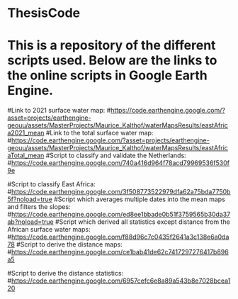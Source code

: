 # ThesisCode
# This is a repository of the different scripts used. Below are the links to the online scripts in Google Earth Engine.

#Link to 2021 surface water map: 
#https://code.earthengine.google.com/?asset=projects/earthengine-geouu/assets/MasterProjects/Maurice_Kalthof/waterMapsResults/eastAfrica2021_mean 
#Link to the total surface water map: 
#https://code.earthengine.google.com/?asset=projects/earthengine-geouu/assets/MasterProjects/Maurice_Kalthof/waterMapsResults/eastAfricaTotal_mean 
#Script to classify and validate the Netherlands:
#https://code.earthengine.google.com/740a416d964f78acd79969536f530f9e 

#Script to classify East Africa: 
#https://code.earthengine.google.com/3f508773522979dfa62a75bda7750b5f?noload=true 
#Script which averages multiple dates into the mean maps and filters the slopes:
#https://code.earthengine.google.com/ed8ee1bbade0b51f3759565b30da37ab?noload=true 
#Script which derived all statistics except distance from the African surface water maps: 
#https://code.earthengine.google.com/f88d96c7c0435f2641a3c138e6a0da78 
#Script to derive the distance maps:
#https://code.earthengine.google.com/ce1bab41de62c7417297276417b896a5 

#Script to derive the distance statistics:
#https://code.earthengine.google.com/6957cefc6e8a89a543b8e7028bcea120 
